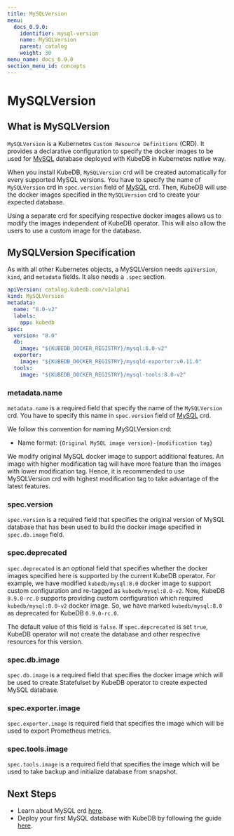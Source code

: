```yaml
---
title: MySQLVersion
menu:
  docs_0.9.0:
    identifier: mysql-version
    name: MySQLVersion
    parent: catalog
    weight: 30
menu_name: docs_0.9.0
section_menu_id: concepts
---
```


# MySQLVersion

## What is MySQLVersion

`MySQLVersion` is a Kubernetes `Custom Resource Definitions` (CRD). It provides a declarative configuration to specify the docker images to be used for [MySQL](https://www.mysql.org/) database deployed with KubeDB in Kubernetes native way.

When you install KubeDB, `MySQLVersion` crd will be created automatically for every supported MySQL versions. You have to specify the name of `MySQLVersion` crd in `spec.version` field of [MySQL](/docs/concepts/databases/mysql.md) crd. Then, KubeDB will use the docker images specified in the `MySQLVersion` crd to create your expected database.

Using a separate crd for specifying respective docker images allows us to modify the images independent of KubeDB operator. This will also allow the users to use a custom image for the database.

## MySQLVersion Specification

As with all other Kubernetes objects, a MySQLVersion needs `apiVersion`, `kind`, and `metadata` fields. It also needs a `.spec` section.

```yaml
apiVersion: catalog.kubedb.com/v1alpha1
kind: MySQLVersion
metadata:
  name: "8.0-v2"
  labels:
    app: kubedb
spec:
  version: "8.0"
  db:
    image: "${KUBEDB_DOCKER_REGISTRY}/mysql:8.0-v2"
  exporter:
    image: "${KUBEDB_DOCKER_REGISTRY}/mysqld-exporter:v0.11.0"
  tools:
    image: "${KUBEDB_DOCKER_REGISTRY}/mysql-tools:8.0-v2"
```

### metadata.name

`metadata.name` is a required field that specify the name of the `MySQLVersion` crd. You have to specify this name in `spec.version` field of [MySQL](/docs/concepts/databases/mysql.md) crd.

We follow this convention for naming MySQLVersion crd:

- Name format: `{Original MySQL image version}-{modification tag}`

We modify original MySQL docker image to support additional features. An image with higher modification tag will have more feature than the images with lower modification tag. Hence, it is recommended to use MySQLVersion crd with highest modification tag to take advantage of the latest features.

### spec.version

`spec.version` is a required field that specifies the original version of MySQL database that has been used to build the docker image specified in `spec.db.image` field.

### spec.deprecated

`spec.deprecated` is an optional field that specifies whether the docker images specified here is supported by the current KubeDB operator. For example, we have modified `kubedb/mysql:8.0` docker image to support custom configuration and re-tagged as `kubedb/mysql:8.0-v2`. Now, KubeDB `0.9.0-rc.0` supports providing custom configuration which required `kubedb/mysql:8.0-v2` docker image. So, we have marked `kubedb/mysql:8.0` as deprecated for KubeDB `0.9.0-rc.0`.

The default value of this field is `false`. If `spec.depcrecated` is set `true`, KubeDB operator will not create the database and other respective resources for this version.

### spec.db.image

`spec.db.image` is a required field that specifies the docker image which will be used to create Statefulset by KubeDB operator to create expected MySQL database.

### spec.exporter.image

`spec.exporter.image` is required field that specifies the image which will be used to export Prometheus metrics.

### spec.tools.image

`spec.tools.image` is a required field that specifies the image which will be used to take backup and initialize database from snapshot.

## Next Steps

- Learn about MySQL crd [here](/docs/concepts/databases/mysql.md).
- Deploy your first MySQL database with KubeDB by following the guide [here](/docs/guides/mysql/quickstart/quickstart.md).
